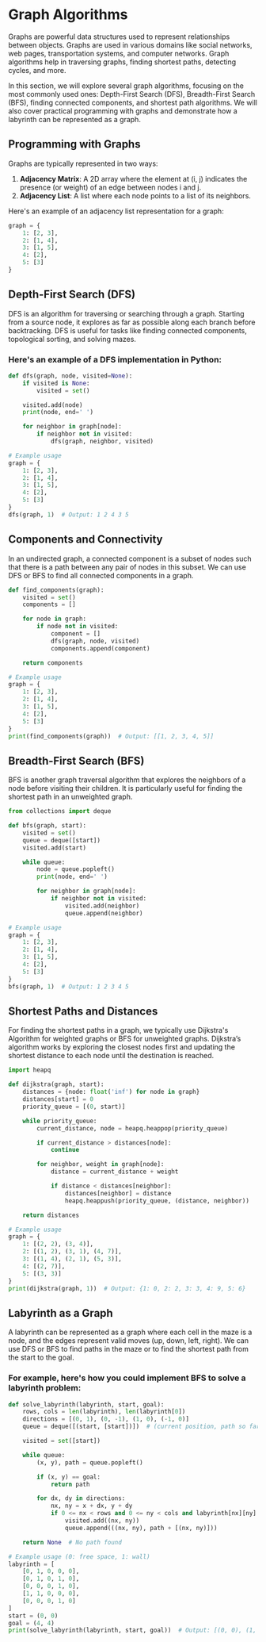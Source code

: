 
# Graph Algorithms

Graphs are powerful data structures used to represent relationships between objects. Graphs are used in various domains like social networks, web pages, transportation systems, and computer networks. Graph algorithms help in traversing graphs, finding shortest paths, detecting cycles, and more.

In this section, we will explore several graph algorithms, focusing on the most commonly used ones: Depth-First Search (DFS), Breadth-First Search (BFS), finding connected components, and shortest path algorithms. We will also cover practical programming with graphs and demonstrate how a labyrinth can be represented as a graph.

## Programming with Graphs

Graphs are typically represented in two ways:
1. **Adjacency Matrix**: A 2D array where the element at (i, j) indicates the presence (or weight) of an edge between nodes i and j.
2. **Adjacency List**: A list where each node points to a list of its neighbors.

Here's an example of an adjacency list representation for a graph:

```python
graph = {
    1: [2, 3],
    2: [1, 4],
    3: [1, 5],
    4: [2],
    5: [3]
}
```

## Depth-First Search (DFS)
DFS is an algorithm for traversing or searching through a graph. Starting from a source node, it explores as far as possible along each branch before backtracking. DFS is useful for tasks like finding connected components, topological sorting, and solving mazes.

### Here's an example of a DFS implementation in Python:
```python
def dfs(graph, node, visited=None):
    if visited is None:
        visited = set()

    visited.add(node)
    print(node, end=' ')

    for neighbor in graph[node]:
        if neighbor not in visited:
            dfs(graph, neighbor, visited)

# Example usage
graph = {
    1: [2, 3],
    2: [1, 4],
    3: [1, 5],
    4: [2],
    5: [3]
}
dfs(graph, 1)  # Output: 1 2 4 3 5
```

## Components and Connectivity
In an undirected graph, a connected component is a subset of nodes such that there is a path between any pair of nodes in this subset. We can use DFS or BFS to find all connected components in a graph.
```python
def find_components(graph):
    visited = set()
    components = []

    for node in graph:
        if node not in visited:
            component = []
            dfs(graph, node, visited)
            components.append(component)

    return components

# Example usage
graph = {
    1: [2, 3],
    2: [1, 4],
    3: [1, 5],
    4: [2],
    5: [3]
}
print(find_components(graph))  # Output: [[1, 2, 3, 4, 5]]
```

## Breadth-First Search (BFS)
BFS is another graph traversal algorithm that explores the neighbors of a node before visiting their children. It is particularly useful for finding the shortest path in an unweighted graph.
```python
from collections import deque

def bfs(graph, start):
    visited = set()
    queue = deque([start])
    visited.add(start)

    while queue:
        node = queue.popleft()
        print(node, end=' ')

        for neighbor in graph[node]:
            if neighbor not in visited:
                visited.add(neighbor)
                queue.append(neighbor)

# Example usage
graph = {
    1: [2, 3],
    2: [1, 4],
    3: [1, 5],
    4: [2],
    5: [3]
}
bfs(graph, 1)  # Output: 1 2 3 4 5
```

## Shortest Paths and Distances
For finding the shortest paths in a graph, we typically use Dijkstra's Algorithm for weighted graphs or BFS for unweighted graphs. Dijkstra’s algorithm works by exploring the closest nodes first and updating the shortest distance to each node until the destination is reached.
```python
import heapq

def dijkstra(graph, start):
    distances = {node: float('inf') for node in graph}
    distances[start] = 0
    priority_queue = [(0, start)]

    while priority_queue:
        current_distance, node = heapq.heappop(priority_queue)

        if current_distance > distances[node]:
            continue

        for neighbor, weight in graph[node]:
            distance = current_distance + weight

            if distance < distances[neighbor]:
                distances[neighbor] = distance
                heapq.heappush(priority_queue, (distance, neighbor))

    return distances

# Example usage
graph = {
    1: [(2, 2), (3, 4)],
    2: [(1, 2), (3, 1), (4, 7)],
    3: [(1, 4), (2, 1), (5, 3)],
    4: [(2, 7)],
    5: [(3, 3)]
}
print(dijkstra(graph, 1))  # Output: {1: 0, 2: 2, 3: 3, 4: 9, 5: 6}
```

## Labyrinth as a Graph
A labyrinth can be represented as a graph where each cell in the maze is a node, and the edges represent valid moves (up, down, left, right). We can use DFS or BFS to find paths in the maze or to find the shortest path from the start to the goal.

### For example, here's how you could implement BFS to solve a labyrinth problem:
```python
def solve_labyrinth(labyrinth, start, goal):
    rows, cols = len(labyrinth), len(labyrinth[0])
    directions = [(0, 1), (0, -1), (1, 0), (-1, 0)]
    queue = deque([(start, [start])])  # (current position, path so far)

    visited = set([start])

    while queue:
        (x, y), path = queue.popleft()

        if (x, y) == goal:
            return path

        for dx, dy in directions:
            nx, ny = x + dx, y + dy
            if 0 <= nx < rows and 0 <= ny < cols and labyrinth[nx][ny] == 0 and (nx, ny) not in visited:
                visited.add((nx, ny))
                queue.append(((nx, ny), path + [(nx, ny)]))

    return None  # No path found

# Example usage (0: free space, 1: wall)
labyrinth = [
    [0, 1, 0, 0, 0],
    [0, 1, 0, 1, 0],
    [0, 0, 0, 1, 0],
    [1, 1, 0, 0, 0],
    [0, 0, 0, 1, 0]
]
start = (0, 0)
goal = (4, 4)
print(solve_labyrinth(labyrinth, start, goal))  # Output: [(0, 0), (1, 0), (2, 0), (3, 0), (4, 0), (4, 1), (4, 2), (4, 3), (4, 4)]
```


